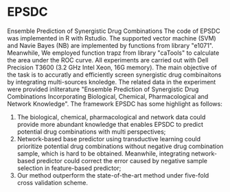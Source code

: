 # EPSDC

Ensemble Prediction of Synergistic Drug Combinations
The code of EPSDC was implemented in R with Rstudio. The supported vector machine (SVM) and Navie Bayes (NB) are implemented by functions from library "e1071". Meanwhile, We employed function trapz from library "caTools" to calculate the area under the ROC curve. All experiments are carried out with Dell Precision T3600 (3.2 GHz Intel Xeon, 16G memory).
The main objective of the task is to accuratly and efficiently screen synergistic drug combinaitons by integrating multi-sources knoledge. The related data in the experiment were provided inliterature "Ensemble Prediction of Synergistic Drug Combinations Incorporating Biological, Chemical, Pharmacological and Network Knowledge".
The framework EPSDC has some highlight as follows:
1.	The biological, chemical, pharmacological and network data could provide more abundant knowledge that enables EPSDC to predict potential drug combinations with multi perspectives;
2.	Network-based base predictor using transductive learning could prioritize potential drug combinations without negative drug combination sample, which is hard to be obtained. Meanwhile, integrating network-based predictor could correct the error caused by negative sample selection in feature-based predictor;
3.	Our method outperform the state-of-the-art method under five-fold cross validation scheme.
